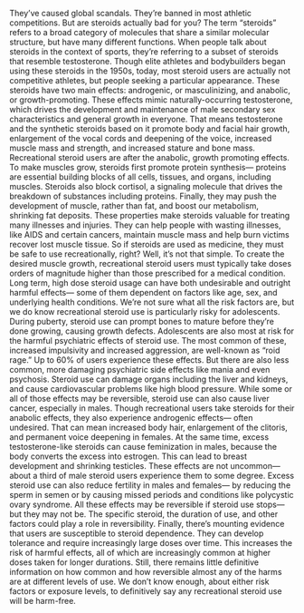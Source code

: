 They’ve caused global scandals. They’re banned  in most athletic competitions. But are steroids actually bad for you? The term “steroids” refers  to a broad category of molecules that share a similar molecular structure, but have many different functions. When people talk about steroids  in the context of sports, they’re referring to a subset of steroids that resemble testosterone. Though elite athletes and bodybuilders began using these steroids in the 1950s, today, most steroid users  are actually not competitive athletes, but people seeking  a particular appearance. These steroids have two main effects:  androgenic, or masculinizing, and anabolic, or growth-promoting. These effects mimic naturally-occurring  testosterone, which drives the development  and maintenance of male secondary sex characteristics and general growth in everyone. That means testosterone  and the synthetic steroids based on it promote body and facial hair growth, enlargement of the vocal cords and deepening of the voice,  increased muscle mass and strength, and increased stature and bone mass. Recreational steroid users are after the anabolic, growth promoting effects. To make muscles grow, steroids  first promote protein synthesis— proteins are essential building blocks of all cells, tissues, and organs, including muscles. Steroids also block cortisol, a signaling molecule that drives  the breakdown of substances including proteins. Finally, they may push the development of muscle, rather than fat, and boost our metabolism, shrinking fat deposits. These properties make steroids valuable for treating many illnesses and injuries. They can help people  with wasting illnesses, like AIDS and certain cancers, maintain muscle mass and help burn victims recover lost muscle tissue. So if steroids are used as medicine, they must be safe to use recreationally,  right? Well, it’s not that simple. To create the desired muscle growth, recreational steroid users must typically take doses orders of magnitude higher than those prescribed for a medical condition. Long term, high dose steroid usage can have both undesirable and outright harmful effects— some of them dependent  on factors like age, sex, and underlying health conditions. We’re not sure  what all the risk factors are, but we do know recreational steroid use is particularly risky for adolescents. During puberty, steroid use  can prompt bones to mature before they’re done growing, causing growth defects. Adolescents are also most at risk for the harmful psychiatric effects  of steroid use. The most common of these, increased impulsivity and increased aggression, are well-known as “roid rage.” Up to 60% of users  experience these effects. But there are also less common, more damaging psychiatric side effects like mania and even psychosis. Steroid use can damage organs  including the liver and kidneys, and cause cardiovascular problems like high blood pressure. While some or all of those effects  may be reversible, steroid use can also cause liver cancer, especially in males. Though recreational users take steroids for their anabolic effects, they also experience androgenic effects— often undesired. That can mean increased body hair, enlargement of the clitoris, and permanent voice deepening in females. At the same time, excess testosterone-like steroids can cause feminization in males, because the body converts  the excess into estrogen. This can lead to breast development and shrinking testicles. These effects are not uncommon— about a third of male steroid users  experience them to some degree. Excess steroid use can also reduce fertility in males and females— by reducing the sperm in semen or  by causing missed periods and conditions like polycystic ovary syndrome. All these effects may be reversible  if steroid use stops— but they may not be. The specific steroid, the duration of use, and other factors could play  a role in reversibility. Finally, there’s mounting evidence that users are susceptible to steroid dependence. They can develop tolerance and require increasingly large doses over time. This increases the risk  of harmful effects, all of which are increasingly common  at higher doses taken for longer durations. Still, there remains little definitive  information on how common and how reversible almost any of the harms are at different levels of use. We don’t know enough, about  either risk factors or exposure levels, to definitively say any recreational  steroid use will be harm-free. 